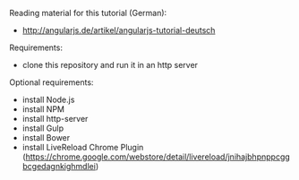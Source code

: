 Reading material for this tutorial (German):
- http://angularjs.de/artikel/angularjs-tutorial-deutsch

Requirements:
- clone this repository and run it in an http server

Optional requirements:
- install Node.js
- install NPM
- install http-server
- install Gulp
- install Bower
- install LiveReload Chrome Plugin (https://chrome.google.com/webstore/detail/livereload/jnihajbhpnppcggbcgedagnkighmdlei)

